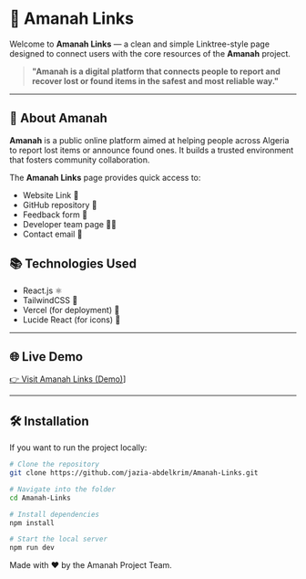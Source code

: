 # 📌 Amanah Links

Welcome to **Amanah Links** — a clean and simple Linktree-style page designed to connect users with the core resources of the **Amanah** project.

> **"Amanah is a digital platform that connects people to report and recover lost or found items in the safest and most reliable way."**

---

## 🚀 About Amanah

**Amanah** is a public online platform aimed at helping people across Algeria to report lost items or announce found ones. It builds a trusted environment that fosters community collaboration.

The **Amanah Links** page provides quick access to:
- Website Link 🔗
- GitHub repository 📂
- Feedback form 📝
- Developer team page 👨‍💻
- Contact email 📧

## 📚 Technologies Used
- React.js ⚛️
- TailwindCSS 🎨
- Vercel (for deployment) 🚀
- Lucide React (for icons) 🎯

---

## 🌐 Live Demo

[👉 Visit Amanah Links (Demo)]((https://amanah-links.vercel.app/))]

---

## 🛠️ Installation

If you want to run the project locally:

```bash
# Clone the repository
git clone https://github.com/jazia-abdelkrim/Amanah-Links.git

# Navigate into the folder
cd Amanah-Links

# Install dependencies
npm install

# Start the local server
npm run dev
```

Made with ❤️ by the Amanah Project Team.
